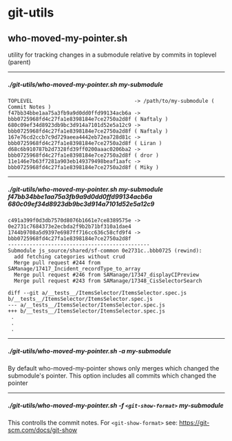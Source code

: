 # git-utils

## who-moved-my-pointer.sh
utility for tracking changes in a submodule relative by commits in toplevel (parent)

---
##### ./git-utils/who-moved-my-pointer.sh my-submodule

```
TOPLEVEL                                 -> /path/to/my-submodule ( Commit Notes )
f47bb34bbe1aa75a3fb9a9d0dd0ffd99134acb6a -> bbb0725968fd4c27fa1e8398184e7ce2750a2d8f ( Naftaly )
680c09ef34d8923db9bc3d914a7101d52e5a12c9 -> bbb0725968fd4c27fa1e8398184e7ce2750a2d8f ( Naftaly )
167e76cd2ccb7c9d729aeea4442eb72ea728d81c -> bbb0725968fd4c27fa1e8398184e7ce2750a2d8f ( Liran )
d68c6b910787b2d7328fd39ff0200aaac0206ba2 -> bbb0725968fd4c27fa1e8398184e7ce2750a2d8f ( dror )
11e146e7b63f7281a903eb149379498beaf1aafc -> bbb0725968fd4c27fa1e8398184e7ce2750a2d8f ( Miky )
```



---
##### ./git-utils/who-moved-my-pointer.sh my-submodule f47bb34bbe1aa75a3fb9a9d0dd0ffd99134acb6a 680c09ef34d8923db9bc3d914a7101d52e5a12c9

```
c491a399f0d3db7570d8076b1661e7ce8389575e -> 0e2731c7684373e2ecbda2f9b2b71bf310a1dae4
1744b9708a5d9397e6987ff716cc636c58cfd9f4 -> bbb0725968fd4c27fa1e8398184e7ce2750a2d8f
----------------------------------------------
Submodule js_source/shared/sf-common 0e2731c..bbb0725 (rewind):
  add fetching categories without crud
  Merge pull request #244 from SAManage/17417_Incident_recordType_to_array
  Merge pull request #246 from SAManage/17347_displayCIPreview
  Merge pull request #243 from SAManage/17348_CisSelectorSearch

diff --git a/__tests__/ItemsSelector/ItemsSelector.spec.js b/__tests__/ItemsSelector/ItemsSelector.spec.js
--- a/__tests__/ItemsSelector/ItemsSelector.spec.js
+++ b/__tests__/ItemsSelector/ItemsSelector.spec.js
 .
 .
 .
```
---
##### ./git-utils/who-moved-my-pointer.sh -a my-submodule

By default who-moved-my-pointer shows only merges which changed the submodule's pointer.
This option includes all commits which changed the pointer

---
##### ./git-utils/who-moved-my-pointer.sh -f ```<git-show-format>``` my-submodule

This controlls the commit notes. 
For ```<git-show-format>``` see: https://git-scm.com/docs/git-show
